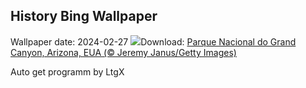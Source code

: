 ## History Bing Wallpaper
Wallpaper date: 2024-02-27
![](https://www.bing.com/th?id=OHR.GrandCanyonWinter_PT-BR0593676326_UHD.jpg&w=1000)Download: [Parque Nacional do Grand Canyon, Arizona, EUA (© Jeremy Janus/Getty Images)](https://www.bing.com/th?id=OHR.GrandCanyonWinter_PT-BR0593676326_UHD.jpg)

Auto get programm by LtgX
